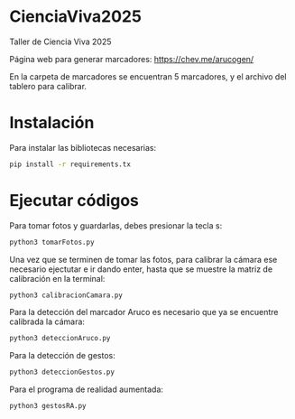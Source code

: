 # CienciaViva2025
Taller de Ciencia Viva 2025

Página web para generar marcadores:
https://chev.me/arucogen/

En la carpeta de marcadores se encuentran 5 marcadores, y el archivo del tablero para calibrar.

# Instalación
Para instalar las bibliotecas necesarias:

```bash
pip install -r requirements.tx
```
# Ejecutar códigos

Para tomar fotos y guardarlas, debes presionar la tecla s:

```bash
python3 tomarFotos.py
```

Una vez que se terminen de tomar las fotos, para calibrar la cámara
ese necesario ejectutar e ir dando enter, hasta que se muestre la matriz 
de calibración en la terminal:

```bash
python3 calibracionCamara.py
```

Para la detección del marcador Aruco es necesario que ya se encuentre calibrada
la cámara:

```bash
python3 deteccionAruco.py
```

Para la detección de gestos:

```bash
python3 deteccionGestos.py
```

Para el programa de realidad aumentada:

```bash
python3 gestosRA.py
```